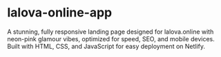 # lalova-online-app
A stunning, fully responsive landing page designed for lalova.online with neon-pink glamour vibes, optimized for speed, SEO, and mobile devices. Built with HTML, CSS, and JavaScript for easy deployment on Netlify.
